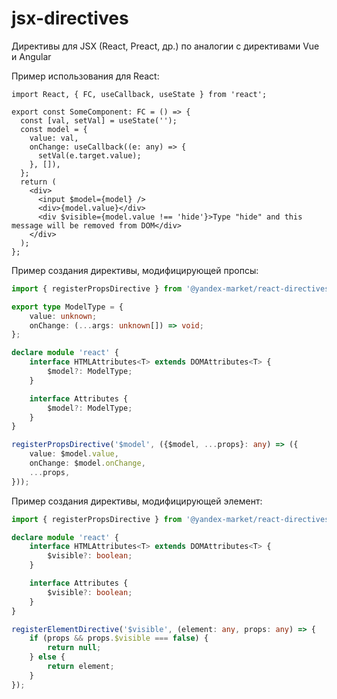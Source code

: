 # jsx-directives

Директивы для JSX (React, Preact, др.) по аналогии с директивами Vue и Angular

Пример использования для React:
```tsx
import React, { FC, useCallback, useState } from 'react';

export const SomeComponent: FC = () => {
  const [val, setVal] = useState('');
  const model = {
    value: val,
    onChange: useCallback((e: any) => {
      setVal(e.target.value);
    }, []),
  };
  return (
    <div>
      <input $model={model} />
      <div>{model.value}</div>
      <div $visible={model.value !== 'hide'}>Type "hide" and this message will be removed from DOM</div>
    </div>
  );
};
```

Пример создания директивы, модифицирующей пропсы:
```typescript
import { registerPropsDirective } from '@yandex-market/react-directives';

export type ModelType = {
    value: unknown;
    onChange: (...args: unknown[]) => void;
};

declare module 'react' {
    interface HTMLAttributes<T> extends DOMAttributes<T> {
        $model?: ModelType;
    }

    interface Attributes {
        $model?: ModelType;
    }
}

registerPropsDirective('$model', ({$model, ...props}: any) => ({
    value: $model.value,
    onChange: $model.onChange,
    ...props,
}));
```

Пример создания директивы, модифицирующей элемент:
```typescript
import { registerPropsDirective } from '@yandex-market/react-directives';

declare module 'react' {
    interface HTMLAttributes<T> extends DOMAttributes<T> {
        $visible?: boolean;
    }

    interface Attributes {
        $visible?: boolean;
    }
}

registerElementDirective('$visible', (element: any, props: any) => {
    if (props && props.$visible === false) {
        return null;
    } else {
        return element;
    }
});
```